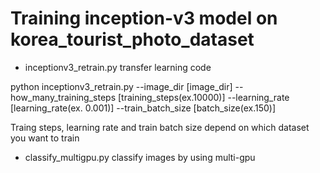 # Training inception-v3 model on korea_tourist_photo_dataset

- inceptionv3_retrain.py 
transfer learning code

python inceptionv3_retrain.py --image_dir [image_dir] --how_many_training_steps [training_steps(ex.10000)] --learning_rate [learning_rate(ex. 0.001)] --train_batch_size [batch_size(ex.150)]

Traing steps, learning rate and train batch size depend on which dataset you want to train

- classify_multigpu.py 
classify images by using multi-gpu
